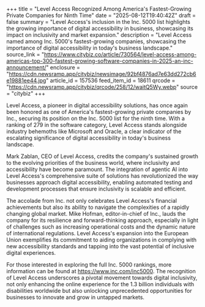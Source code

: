 +++
title = "Level Access Recognized Among America's Fastest-Growing Private Companies for Ninth Time"
date = "2025-08-12T19:40:42Z"
draft = false
summary = "Level Access's inclusion in the Inc. 5000 list highlights the growing importance of digital accessibility in business, showcasing its impact on inclusivity and market expansion."
description = "Level Access named among Inc. 5000's fastest-growing companies, showcasing the importance of digital accessibility in today's business landscape."
source_link = "https://www.citybiz.co/article/730564/level-access-among-americas-top-300-fastest-growing-software-companies-in-2025-an-inc-announcement/"
enclosure = "https://cdn.newsramp.app/citybiz/newsimage/92bf4876ad7e63dd272cb6e19881ee44.jpg"
article_id = 157536
feed_item_id = 18611
qrcode = "https://cdn.newsramp.app/citybiz/qrcode/258/12/waitQ5Wy.webp"
source = "citybiz"
+++

<p>Level Access, a pioneer in digital accessibility solutions, has once again been honored as one of America's fastest-growing private companies by Inc., securing its position on the Inc. 5000 list for the ninth time. With a ranking of 279 in the software category, Level Access stands alongside industry behemoths like Microsoft and Oracle, a clear indicator of the escalating significance of digital accessibility in today's business landscape.</p><p>Mark Zablan, CEO of Level Access, credits the company's sustained growth to the evolving priorities of the business world, where inclusivity and accessibility have become paramount. The integration of agentic AI into Level Access's comprehensive suite of solutions has revolutionized the way businesses approach digital accessibility, enabling automated testing and development processes that ensure inclusivity is scalable and efficient.</p><p>The accolade from Inc. not only celebrates Level Access's financial achievements but also its ability to navigate the complexities of a rapidly changing global market. Mike Hofman, editor-in-chief of Inc., lauds the company for its resilience and forward-thinking approach, especially in light of challenges such as increasing operational costs and the dynamic nature of international regulations. Level Access's expansion into the European Union exemplifies its commitment to aiding organizations in complying with new accessibility standards and tapping into the vast potential of inclusive digital experiences.</p><p>For those interested in exploring the full Inc. 5000 rankings, more information can be found at <a href='https://www.inc.com/inc5000' rel='nofollow' target='_blank'>https://www.inc.com/inc5000</a>. The recognition of Level Access underscores a pivotal movement towards digital inclusivity, not only enhancing the online experience for the 1.3 billion individuals with disabilities worldwide but also unlocking unprecedented opportunities for businesses to innovate and grow in untapped markets.</p>